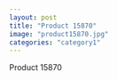 ```yaml
---
layout: post
title: "Product 15870"
image: "product15870.jpg"
categories: "category1"
---
```

Product 15870
